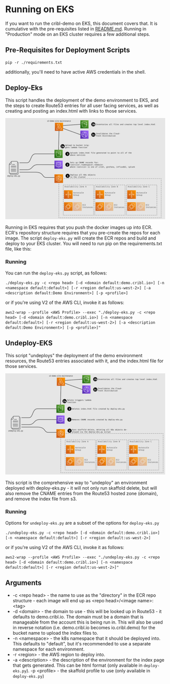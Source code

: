 # Running on EKS

If you want to run the cribl-demo on EKS, this document covers that. It is cumulative with the pre-requisites listed in [README.md](README.md). Running in "Production" mode on an EKS cluster requires a few additional steps.

## Pre-Requisites for Deployment Scripts

```
pip -r ./requirements.txt
```
additionally, you'll need to have active AWS credentials in the shell.


## Deploy-Eks
This script handles the deployment of the demo environment to EKS, and the steps to create Route53 entries for all user facing services, as well as creating and posting an index.html with links to those services.

![EKS Deployment Flow](img/deploy-eks-flow.svg)

Running in EKS requires that you push the docker images up into ECR. ECR's repository structure requires that you pre-create the repos for each image. The script `deploy-eks.py` will create the ECR repos and build and deploy to your EKS cluster. You will need to run pip on the requirements.txt file, like this:


### Running
You can run the `deploy-eks.py` script, as follows:

```
./deploy-eks.py -c <repo head> [-d <domain default:demo.cribl.io>] [-n <namespace default:default>] [-r <region default:us-west-2>] [-a <description default:Demo Environment>] [-p <profile>]
```

or if you're using V2 of the AWS CLI, invoke it as follows:
```
aws2-wrap --profile <AWS Profile> --exec "./deploy-eks.py -c <repo head> [-d <domain default:demo.cribl.io>] [-n <namespace default:default>] [-r <region default:us-west-2>] [-a <description default:Demo Environment>] [-p <profile>]"
```

## Undeploy-EKS
This script "undeploys" the deployment of the demo environment resources, the Route53 entries associated with it, and the index.html file for those services.

![EKS Deployment Flow](img/undeploy-eks-flow.svg)

This script is the comprehensive way to "undeploy" an environment deployed with deploy-eks.py - it will not only run skaffold delete, but will also remove the CNAME entries from the Route53 hosted zone (domain), and remove the index file from s3.

### Running

Options for `undeploy-eks.py` are a subset of the options for `deploy-eks.py`

```
./undeploy-eks.py -c <repo head> [-d <domain default:demo.cribl.io>] [-n <namespace default:default>] [-r <region default:us-west-2>]
```

or if you're using V2 of the AWS CLI, invoke it as follows:
```
aws2-wrap --profile <AWS Profile> --exec "./undeploy-eks.py -c <repo head> [-d <domain default:demo.cribl.io>] [-n <namespace default:default>] [-r <region default:us-west-2>]"
```

## Arguments
* -c \<repo head\> - the name to use as the "directory" in the ECR repo structure - each image will end up as \<repo head\>/\<image name\>:\<tag\>
* -d \<domain\> - the domain to use - this will be looked up in Route53 - it defaults to demo.cribl.io. The domain must be a domain that is manageable from the account this is being run in. This will also be used in reverse notation (i.e. demo.cribl.io becomes io.cribl.demo) for the bucket name to upload the index files to.
* -n \<namespace\> - the k8s namespace that it should be deployed into. This defaults to "default", but it's recommended to use a separate namespace for each environment.
* -r \<region\> - the AWS region to deploy into.
* -a \<description\> - the description of the environment for the index page that gets generated. This can be html format (only available in `deploy-eks.py`).
-p \<profile\> - the skaffold profile to use (only available in `deploy-eks.py`)